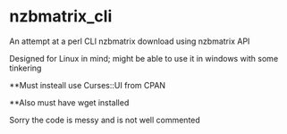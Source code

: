 nzbmatrix_cli
=============

An attempt at a perl CLI nzbmatrix download using nzbmatrix API 

Designed for Linux in mind; might be able to use it in windows with some tinkering

**Must insteall use Curses::UI from CPAN

**Also must have wget installed

Sorry the code is messy and is not well commented